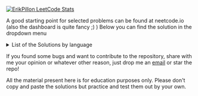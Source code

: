 [![ErikPillon LeetCode Stats](https://leetcode-stats.vercel.app/api?username=user7158U&theme=light)](https://github.com/JeremyTsaii/leetcode-stats) 

A good starting point for selected problems can be found at neetcode.io (also the dashboard is quite fancy ;) )
Below you can find the solution in the dropdown menu
<details>
<summary>List of the Solutions by language</summary>
<br>
 
| ID | Problem Name | Python Solution Link |
|----|--------------|----------------------|
| 1 | two sum | [Python solution](solutions/1.two-sum.py) |
| 9 | | |
| 11 | container with most water | [Python solution](solutions/11.container-with-most-water.py) |
| 15 | 3sum | [Python solution](solutions/15.3sum.py) |
| 19 | | |
| 20 | valid parentheses | [Python solution](solutions/20.valid-parentheses.py) |
| 21 | merge two sorted lists | [Python solution](solutions/21.merge-two-sorted-lists.py) |
| 26 | | |
| 35 | | |
| 66 | | |
| 125 | valid palindrome | [Python solution](solutions/125.valid-palindrome.py) |
| 128 | longest consecutive sequence | [Python solution](solutions/128.longest-consecutive-sequence.py) |
| 136 | | |
| 155 | min stack | [Python solution](solutions/155.min-stack.py) |
| 167 | two sum ii input array is sorted | [Python solution](solutions/167.two-sum-ii-input-array-is-sorted.py) |
| 189 | | |
| 206 | reverse linked list | [Python solution](solutions/206.reverse-linked-list.py) |
| 217 | contains duplicate | [Python solution](solutions/217.contains-duplicate.py) |
| 238 | product of array except self | [Python solution](solutions/238.product-of-array-except-self.py) |
| 242 | valid anagram | [Python solution](solutions/242.valid-anagram.py) |
| 278 | | |
| 283 | | |
| 344 | | |
| 347 | top k frequent elements | [Python solution](solutions/347.top-k-frequent-elements.py) |
| 350 | | |
| 383 | | |
| 387 | | |
| 412 | | |
| 557 | | |
| 733 | | |
| 704 | binary search | [Python solution](solutions/704.binary-search.py) |
| 876 | | |
| 977 | | |
| 1342 | | |
| 1480 | | |
| 1640 | | |
| 1641 | | |
| 1646 | | |
| 2177 | find three consecutive integers that sum to a given number | [Python solution](solutions/2177.find-three-consecutive-integers-that-sum-to-a-given-number.py) |
</details>

If you found some bugs and want to contribute to the repository, share with me your opinion or whatever other reason, just drop me an [email](mailto:erik.pillon@gmail.com) or star the repo!

All the material present here is for education purposes only. Please don't copy and paste the solutions but practice and test them out by your own. 

